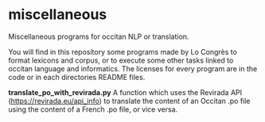 # miscellaneous
Miscellaneous programs for occitan NLP or translation.

You will find in this repository some programs made by Lo Congrès to format lexicons and corpus, or to execute some other tasks linked to occitan language and informatics. The licenses for every program are in the code or in each directories README files.

<b>translate_po_with_revirada.py</b>
A function which uses the Revirada API (https://revirada.eu/api_info) to translate the content of an Occitan .po file using the content of a French .po file, or vice versa.
